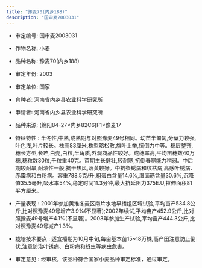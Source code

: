```yaml
---
title: "豫麦70(内乡188)"
description: "国审麦2003031"
---
```

* 审定编号:  国审麦2003031

*  作物名称:  小麦

*  品种名称:  豫麦70(内乡188)

*  审定年份:  2003

*  审定单位:  国家

* 育种者:  河南省内乡县农业科学研究所

*  申请者:  河南省内乡县农业科学研究所

*  品种来源:  (绵阳84-27×内乡82C6)F1×豫麦17

*  特征特性 : 
半冬性,中熟,成熟期与对照豫麦49号相同。幼苗半匍匐,分蘖力较强,叶色浅,叶片较长。株高83厘米,株型略松散,旗叶上举,抗倒力中等。穗层整齐,穗长方型,长芒,白壳,白粒,半角质,外观商品性较好。成穗率高,平均亩穗数40万穗,穗粒数30粒,千粒重40克。苗期生长健壮,较耐寒,抗倒春寒能力稍弱。中后期较耐旱,耐渍性一般,抗干热风,落黄较好。中抗条锈病和纹枯病,高感叶锈病、赤霉病和白粉病。容重788.5克/升,粗蛋白含量14.6%,湿面筋含量30.6%,沉降值35.5毫升,吸水率54%,稳定时间11.3分钟,最大抗延阻力375E.U,拉伸面积81平方厘米。
 
*  产量表现 : 
2001年参加黄淮冬麦区南片水地早播组区域试验,平均亩产534.8公斤,比对照豫麦49号增产3.9%(不显著);2002年续试,平均亩产452.9公斤,比对照豫麦49号增产4.1%(不显著)。2003年参加生产试验,平均亩产444.3公斤,比对照豫麦49号减产1.3%。

*  栽培技术要点 : 
适宜播期为10月中旬,每亩基本苗15~18万株,高产田注意防止倒伏,注意防治叶锈病、白粉病和蚜虫等病虫危害。

*  审定意见 : 
经审核，该品种符合国家小麦品种审定标准，通过审定。
